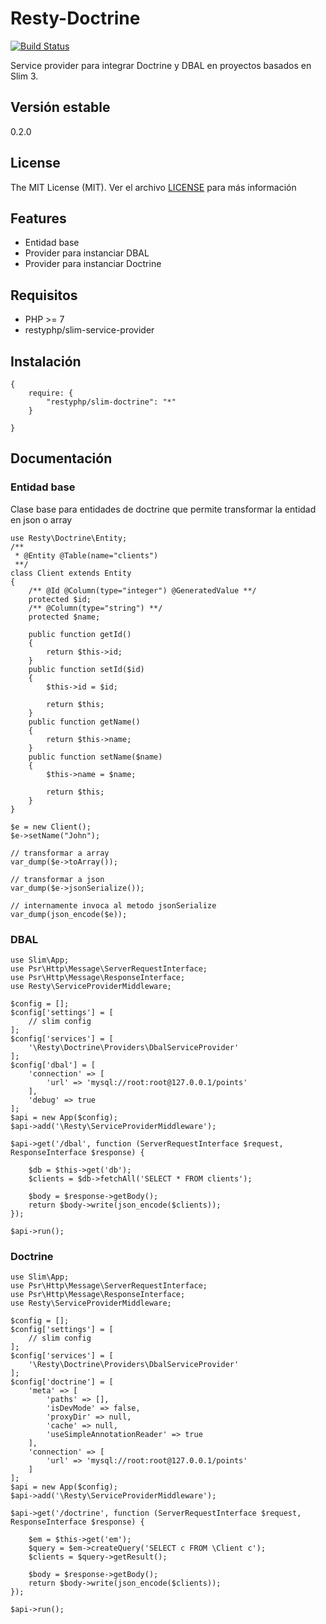 Resty-Doctrine
==============

[![Build Status](https://travis-ci.org/mostofreddy/slim-doctrine.svg)](https://travis-ci.org/mostofreddy/slim-doctrine)

Service provider para integrar Doctrine y DBAL en proyectos basados en Slim 3.

Versión estable
---------------

0.2.0

License
-------

The MIT License (MIT). Ver el archivo [LICENSE](LICENSE.md) para más información

Features
--------

* Entidad base
* Provider para instanciar DBAL
* Provider para instanciar Doctrine

Requisitos
----------

* PHP >= 7
* restyphp/slim-service-provider

Instalación
-----------

```
{
    require: {
        "restyphp/slim-doctrine": "*"
    }

}
```

Documentación
-------------

### Entidad base

Clase base para entidades de doctrine que permite transformar la entidad en json o array

```
use Resty\Doctrine\Entity;
/**
 * @Entity @Table(name="clients")
 **/
class Client extends Entity
{
    /** @Id @Column(type="integer") @GeneratedValue **/
    protected $id;
    /** @Column(type="string") **/
    protected $name;

    public function getId()
    {
        return $this->id;
    }
    public function setId($id)
    {
        $this->id = $id;

        return $this;
    }
    public function getName()
    {
        return $this->name;
    }
    public function setName($name)
    {
        $this->name = $name;

        return $this;
    }
}

$e = new Client();
$e->setName("John");

// transformar a array
var_dump($e->toArray());

// transformar a json
var_dump($e->jsonSerialize());

// internamente invoca al metodo jsonSerialize
var_dump(json_encode($e));
```

### DBAL

```
use Slim\App;
use Psr\Http\Message\ServerRequestInterface;
use Psr\Http\Message\ResponseInterface;
use Resty\ServiceProviderMiddleware;

$config = [];
$config['settings'] = [
    // slim config
];
$config['services'] = [
    '\Resty\Doctrine\Providers\DbalServiceProvider'
];
$config['dbal'] = [
    'connection' => [
        'url' => 'mysql://root:root@127.0.0.1/points'
    ],
    'debug' => true
];
$api = new App($config);
$api->add('\Resty\ServiceProviderMiddleware');

$api->get('/dbal', function (ServerRequestInterface $request, ResponseInterface $response) {

    $db = $this->get('db');
    $clients = $db->fetchAll('SELECT * FROM clients');

    $body = $response->getBody();
    return $body->write(json_encode($clients));
});

$api->run();

```

### Doctrine


```
use Slim\App;
use Psr\Http\Message\ServerRequestInterface;
use Psr\Http\Message\ResponseInterface;
use Resty\ServiceProviderMiddleware;

$config = [];
$config['settings'] = [
    // slim config
];
$config['services'] = [
    '\Resty\Doctrine\Providers\DbalServiceProvider'
];
$config['doctrine'] = [
    'meta' => [
        'paths' => [],
        'isDevMode' => false,
        'proxyDir' => null,
        'cache' => null,
        'useSimpleAnnotationReader' => true
    ],
    'connection' => [
        'url' => 'mysql://root:root@127.0.0.1/points'
    ]
];
$api = new App($config);
$api->add('\Resty\ServiceProviderMiddleware');

$api->get('/doctrine', function (ServerRequestInterface $request, ResponseInterface $response) {

    $em = $this->get('em');
    $query = $em->createQuery('SELECT c FROM \Client c');
    $clients = $query->getResult();

    $body = $response->getBody();
    return $body->write(json_encode($clients));
});

$api->run();

```
